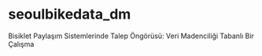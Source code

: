 # seoulbikedata_dm
Bisiklet Paylaşım Sistemlerinde Talep Öngörüsü: Veri Madenciliği Tabanlı Bir Çalışma
